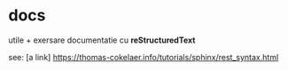 docs
====

utile + exersare documentatie cu **reStructuredText**

see: [a link] https://thomas-cokelaer.info/tutorials/sphinx/rest_syntax.html
